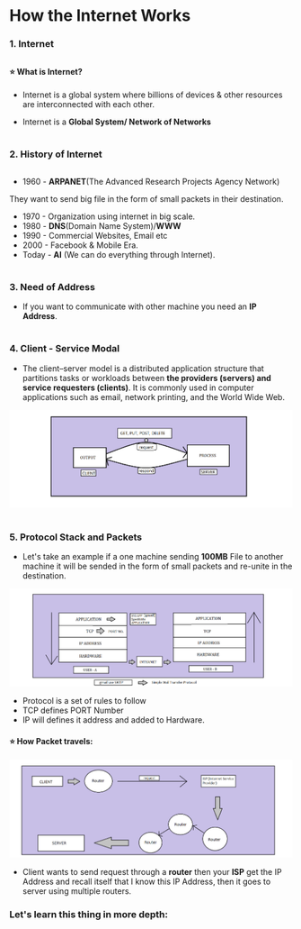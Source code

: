 # How the Internet Works

### 1. Internet

##

<h4>⭐ What is Internet?</h4>

- Internet is a global system where billions of devices & other resources are interconnected with each other.

- Internet is a **Global System/ Network of Networks**

#

### 2. History of Internet

##

- 1960 - **ARPANET**(The Advanced Research Projects Agency Network)

They want to send big file in the form of small packets in their destination.

- 1970 - Organization using internet in big scale.
- 1980 - **DNS**(Domain Name System)/**WWW**
- 1990 - Commercial Websites, Email etc
- 2000 - Facebook & Mobile Era.
- Today - **AI** (We can do everything through Internet).

#

### 3. Need of Address

- If you want to communicate with other machine you need an **IP Address**.

#

### 4. Client - Service Modal

- The client–server model is a distributed application structure that partitions tasks or workloads between **the providers (servers) and service requesters (clients)**. It is commonly used in computer applications such as email, network printing, and the World Wide Web.


<div align="center">
    <img src="./assets/Server%20-%20Client%20Modal.png" width="600" />
</div>

#

### 5. Protocol Stack and Packets

- Let's take an example if a one machine sending **100MB** File to another machine it will be sended in the form of small packets and re-unite in the destination.

<div align="center">
    <img src="./assets/Protocol%20STack.png" width="700" />
</div>

- Protocol is a set of rules to follow
- TCP defines PORT Number
- IP will defines it address and added to Hardware.


<div>
    <div>
        <h4>⭐ How Packet travels:</h4> 
    </div>
    <div align="center">
        <img src="./assets/Packet%20Travel.png" width="700" />
    </div>
</div>

- Client wants to send request through a **router** then your **ISP** get the IP Address and recall itself that I know this IP Address, then it goes to server using multiple routers.

### Let's learn this thing in more depth: